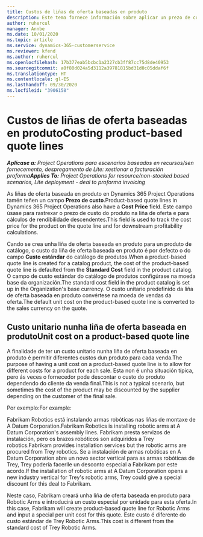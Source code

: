 ```yaml
---
title: Custos de liñas de oferta baseadas en produto
description: Este tema fornece información sobre aplicar un prezo de custo a unha liña de oferta baseada en produtos.
author: ruhercul
manager: Annbe
ms.date: 10/01/2020
ms.topic: article
ms.service: dynamics-365-customerservice
ms.reviewer: kfend
ms.author: ruhercul
ms.openlocfilehash: 17b377eab5bcbc1a2327cb3ff87cc75d8de40953
ms.sourcegitcommit: a0f80d024a5d3112a39781815bd31d0c05ddaf6f
ms.translationtype: HT
ms.contentlocale: gl-ES
ms.lasthandoff: 09/30/2020
ms.locfileid: "3906158"
---
```

# <a name="costing-product-based-quote-lines"></a><span data-ttu-id="c700f-103">Custos de liñas de oferta baseadas en produto</span><span class="sxs-lookup"><span data-stu-id="c700f-103">Costing product-based quote lines</span></span>

<span data-ttu-id="c700f-104">_**Aplícase a:** Project Operations para escenarios baseados en recursos/sen fornecemento, despregamento de Lite: xestionar a facturación proforma_</span><span class="sxs-lookup"><span data-stu-id="c700f-104">_**Applies To:** Project Operations for resource/non-stocked based scenarios, Lite deployment - deal to proforma invoicing_</span></span>


<span data-ttu-id="c700f-105">As liñas de oferta baseada en produto en Dynamics 365 Project Operations tamén teñen un campo **Prezo de custo**.</span><span class="sxs-lookup"><span data-stu-id="c700f-105">Product-based quote lines in Dynamics 365 Project Operations also have a **Cost Price** field.</span></span> <span data-ttu-id="c700f-106">Este campo úsase para rastrexar o prezo de custo do produto na liña de oferta e para cálculos de rendibilidade descendentes.</span><span class="sxs-lookup"><span data-stu-id="c700f-106">This field is used to track the cost price for the product on the quote line and for downstream profitability calculations.</span></span>

<span data-ttu-id="c700f-107">Cando se crea unha liña de oferta baseada en produto para un produto de catálogo, o custo da liña de oferta baseada en produto é por defecto o do campo **Custo estándar** do catálogo de produtos.</span><span class="sxs-lookup"><span data-stu-id="c700f-107">When a product-based quote line is created for a catalog product, the cost of the product-based quote line is defaulted from the **Standard Cost** field in the product catalog.</span></span> <span data-ttu-id="c700f-108">O campo de custo estándar do catálogo de produtos configúrase na moeda base da organización.</span><span class="sxs-lookup"><span data-stu-id="c700f-108">The standard cost field in the product catalog is set up in the Organization's base currency.</span></span> <span data-ttu-id="c700f-109">O custo unitario predefinido da liña de oferta baseada en produto convértese na moeda de vendas da oferta.</span><span class="sxs-lookup"><span data-stu-id="c700f-109">The default unit cost on the product-based quote line is converted to the sales currency on the quote.</span></span>

## <a name="unit-cost-on-a-product-based-quote-line"></a><span data-ttu-id="c700f-110">Custo unitario nunha liña de oferta baseada en produto</span><span class="sxs-lookup"><span data-stu-id="c700f-110">Unit cost on a product-based quote line</span></span>

<span data-ttu-id="c700f-111">A finalidade de ter un custo unitario nunha liña de oferta baseada en produto é permitir diferentes custos dun produto para cada venda.</span><span class="sxs-lookup"><span data-stu-id="c700f-111">The purpose of having a unit cost on a product-based quote line is to allow for different costs for a product for each sale.</span></span> <span data-ttu-id="c700f-112">Esta non é unha situación típica, pero ás veces o fornecedor pode descontar o custo do produto dependendo do cliente da venda final.</span><span class="sxs-lookup"><span data-stu-id="c700f-112">This is not a typical scenario, but sometimes the cost of the product may be discounted by the supplier depending on the customer of the final sale.</span></span>

<span data-ttu-id="c700f-113">Por exemplo:</span><span class="sxs-lookup"><span data-stu-id="c700f-113">For example:</span></span>

<span data-ttu-id="c700f-114">Fabrikam Robotics está instalando armas robóticas nas liñas de montaxe de A Datum Corporation.</span><span class="sxs-lookup"><span data-stu-id="c700f-114">Fabrikam Robotics is installing robotic arms at A Datum Corporation's assembly lines.</span></span> <span data-ttu-id="c700f-115">Fabrikam presta servizos de instalación, pero os brazos robóticos son adquiridos a Trey robotics.</span><span class="sxs-lookup"><span data-stu-id="c700f-115">Fabrikam provides installation services but the robotic arms are procured from Trey robotics.</span></span> <span data-ttu-id="c700f-116">Se a instalación de armas robóticas en A Datum Corporation abre un novo sector vertical para as armas robóticas de Trey, Trey podería facerlle un desconto especial a Fabrikam por este acordo.</span><span class="sxs-lookup"><span data-stu-id="c700f-116">If the installation of robotic arms at A Datum Corporation opens a new industry vertical for Trey's robotic arms, Trey could give a special discount for this deal to Fabrikam.</span></span>

<span data-ttu-id="c700f-117">Neste caso, Fabrikam creará unha liña de oferta baseada en produto para Robotic Arms e introducirá un custo especial por unidade para esta oferta.</span><span class="sxs-lookup"><span data-stu-id="c700f-117">In this case, Fabrikam will create product-based quote line for Robotic Arms and input a special per unit cost for this quote.</span></span> <span data-ttu-id="c700f-118">Este custo é diferente do custo estándar de Trey Robotic Arms.</span><span class="sxs-lookup"><span data-stu-id="c700f-118">This cost is different from the standard cost of Trey Robotic Arms.</span></span>
